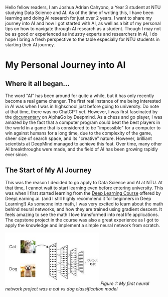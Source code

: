 Hello fellow readers, I am Joshua Adrian Cahyono, a Year 3 student at NTU studying Data Science and AI.
As of the time of writing this, I have been learning and doing AI research for just over 2 years.
I want to share my journey into AI and how I got started with AI, as well as a bit of my personal tips on how to navigate through AI research as a student. Though I may not be as good or experienced as industry experts and researchers in AI, I do hope I bring a fresh perspective to the table especially for NTU students in starting their AI journey.

# My Personal Journey into AI

## Where it all began...
The word "AI" has been around for quite a while, but it has only recently become a real game changer.
The first real instance of me being interested in AI was when I was in highschool just before going to university.
Do note at that time, there was no ChatGPT yet. However, I was first fascinated by the [documentary](https://www.youtube.com/watch?v=WXuK6gekU1Y) on AlphaGo by Deepmind. As a chess and go player, I was amazed by the fact that a computer program could beat the best players in the world in a game that is considered to be "impossible" for a computer to win against humans for a long time, due to the complexity of the game, sheer size of search space, and its "creative" nature. However, brilliant scientists at DeepMind managed to achieve this feat. Over time, many other AI breakthroughs were made, and the field of AI has been growing rapidly ever since.

## The Start of My AI Journey
This was the reason I decided to go apply to Data Science and AI at NTU. At that time, I cannot wait to start learning even before entering university. This was when I first started learning from the [Deep Learning Course](https://www.coursera.org/learn/neural-networks-deep-learning?specialization=deep-learning) offered by DeepLearning.ai. (and I still highly recommend it for beginners in Deep Learning!) As someone into math, I was very excited to learn about the math behind neural networks, and how they are trained using gradient descent. It feels amazing to see the math I love transformed into real life applications. The capstone project in the course was also a great experience as I got to apply the knowledge and implement a simple neural network from scratch.

![First Capstone Project: Cat vs Dog](../images/cat-vs-dog.jpg)
*Figure 1: My first neural network project was a cat vs dog classification model*
